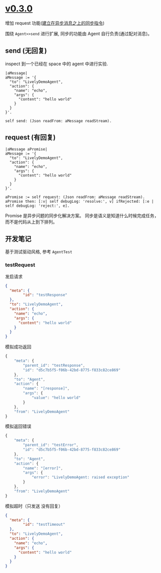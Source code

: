 # [v0.3.0](https://github.com/wwj718/dynatalk-js/tree/v0.3.0)

增加 request 功能([建立在异步消息之上的同步指令](https://wwj718.github.io/post/%E7%BC%96%E7%A8%8B/async-msg-sync-cmd/))

围绕 `Agent>>send` 进行扩展, 同步的功能由 Agent 自行负责(通过配对消息)。

## send (无回复)

inspect 到一个已经在 space 中的 agent 中进行实验.

```st
|aMessage|
aMessage := '{
  "to": "LivelyDemoAgent",
  "action": {
    "name": "echo",
    "args": {
      "content": "hello world"
    }
  }
}'.

self send: (Json readFrom: aMessage readStream).
```

## request (有回复)

```st
|aMessage aPromise|
aMessage := '{
  "to": "LivelyDemoAgent",
  "action": {
    "name": "echo",
    "args": {
      "content": "hello world"
    }
  }
}'.

aPromise := self request: (Json readFrom: aMessage readStream).
aPromise then: [:v| self debugLog: 'resolve:', v] ifRejected: [:e | self debugLog: 'reject:', e].
```

Promise 是异步问题的同步化解决方案。 同步是语义是知道什么时候完成任务，而不是代码从上到下排列。

## 开发笔记

<!--
消息解释过程出了错，mqtt 服务可能会变得奇怪（诸如一直发消息）
    在 mqtt 接收消息的最外层加上 on do, 避免mqtt进程损坏
    或者使用队列缓冲消息，然后在新的进程里处理，避免干扰消息进程。
如果卡住 `cmd + .`
unit test
-->

基于测试驱动风格, 参考 `AgentTest`

### testRequest 

发启请求

```json
{
  "meta": {
        "id": "testResponse"
  },
  "to": "LivelyDemoAgent",
  "action": {
    "name": "echo",
    "args": {
      "content": "hello world"
    }
  }
}
```

模拟成功返回

```js
{
    "meta": {
        "parent_id": "testResponse",
        "id": "d5c7b5f5-f06b-42bd-8775-f833c82ce869"
    },
    "to": "Agent",
    "action": {
        "name": "[response]",
        "args": {
            "value": "hello world"
        }
    },
    "from": "LivelyDemoAgent"
}
```


模拟返回错误

```js
{
    "meta": {
        "parent_id": "testError",
        "id": "d5c7b5f5-f06b-42bd-8775-f833c82ce869"
    },
    "to": "Agent",
    "action": {
        "name": "[error]",
        "args": {
            "error": "LivelyDemoAgent: raised exception"
        }
    },
    "from": "LivelyDemoAgent"
}
```

模拟超时（只发送 没有回复）

```json
{
  "meta": {
        "id": "testTimeout"
  },
  "to": "LivelyDemoAgent",
  "action": {
    "name": "echo",
    "args": {
      "content": "hello world"
    }
  }
}
```